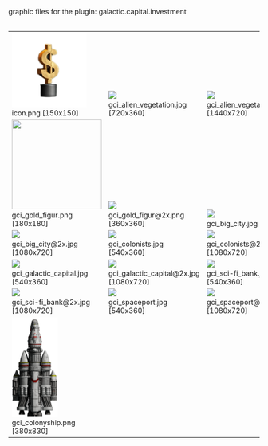 graphic files for the plugin: galactic.capital.investment<br>
<br>
<table>
	<tr valign="bottom">
		<td><a href="https://github.com/zuckung/endless-sky-plugins/blob/main/myplugins/galactic.capital.investment/icon.png"><img src="https://raw.githubusercontent.com/zuckung/endless-sky-plugins/refs/heads/main/myplugins/galactic.capital.investment/icon.png" width="150" height="150"></a><br>
		icon.png [150x150]</td>
		<td><a href="https://github.com/zuckung/endless-sky-plugins/blob/main/myplugins/galactic.capital.investment/images/land/gci_alien_vegetation.jpg"><img src="https://raw.githubusercontent.com/zuckung/endless-sky-plugins/refs/heads/main/myplugins/galactic.capital.investment/images/land/gci_alien_vegetation.jpg" width="200"></a><br>
		gci_alien_vegetation.jpg [720x360]</td>
		<td><a href="https://github.com/zuckung/endless-sky-plugins/blob/main/myplugins/galactic.capital.investment/images/land/gci_alien_vegetation@2x.jpg"><img src="https://raw.githubusercontent.com/zuckung/endless-sky-plugins/refs/heads/main/myplugins/galactic.capital.investment/images/land/gci_alien_vegetation@2x.jpg" width="200"></a><br>
		gci_alien_vegetation@2x.jpg [1440x720]</td>
	</tr>
	<tr valign="bottom">
		<td><a href="https://github.com/zuckung/endless-sky-plugins/blob/main/myplugins/galactic.capital.investment/images/outfit/gci_gold_figur.png"><img src="https://raw.githubusercontent.com/zuckung/endless-sky-plugins/refs/heads/main/myplugins/galactic.capital.investment/images/outfit/gci_gold_figur.png" width="180" height="180"></a><br>
		gci_gold_figur.png [180x180]</td>
		<td><a href="https://github.com/zuckung/endless-sky-plugins/blob/main/myplugins/galactic.capital.investment/images/outfit/gci_gold_figur@2x.png"><img src="https://raw.githubusercontent.com/zuckung/endless-sky-plugins/refs/heads/main/myplugins/galactic.capital.investment/images/outfit/gci_gold_figur@2x.png" height="200"></a><br>
		gci_gold_figur@2x.png [360x360]</td>
		<td><a href="https://github.com/zuckung/endless-sky-plugins/blob/main/myplugins/galactic.capital.investment/images/scene/gci_big_city.jpg"><img src="https://raw.githubusercontent.com/zuckung/endless-sky-plugins/refs/heads/main/myplugins/galactic.capital.investment/images/scene/gci_big_city.jpg" width="200"></a><br>
		gci_big_city.jpg [540x360]</td>
	</tr>
	<tr valign="bottom">
		<td><a href="https://github.com/zuckung/endless-sky-plugins/blob/main/myplugins/galactic.capital.investment/images/scene/gci_big_city@2x.jpg"><img src="https://raw.githubusercontent.com/zuckung/endless-sky-plugins/refs/heads/main/myplugins/galactic.capital.investment/images/scene/gci_big_city@2x.jpg" width="200"></a><br>
		gci_big_city@2x.jpg [1080x720]</td>
		<td><a href="https://github.com/zuckung/endless-sky-plugins/blob/main/myplugins/galactic.capital.investment/images/scene/gci_colonists.jpg"><img src="https://raw.githubusercontent.com/zuckung/endless-sky-plugins/refs/heads/main/myplugins/galactic.capital.investment/images/scene/gci_colonists.jpg" width="200"></a><br>
		gci_colonists.jpg [540x360]</td>
		<td><a href="https://github.com/zuckung/endless-sky-plugins/blob/main/myplugins/galactic.capital.investment/images/scene/gci_colonists@2x.jpg"><img src="https://raw.githubusercontent.com/zuckung/endless-sky-plugins/refs/heads/main/myplugins/galactic.capital.investment/images/scene/gci_colonists@2x.jpg" width="200"></a><br>
		gci_colonists@2x.jpg [1080x720]</td>
	</tr>
	<tr valign="bottom">
		<td><a href="https://github.com/zuckung/endless-sky-plugins/blob/main/myplugins/galactic.capital.investment/images/scene/gci_galactic_capital.jpg"><img src="https://raw.githubusercontent.com/zuckung/endless-sky-plugins/refs/heads/main/myplugins/galactic.capital.investment/images/scene/gci_galactic_capital.jpg" width="200"></a><br>
		gci_galactic_capital.jpg [540x360]</td>
		<td><a href="https://github.com/zuckung/endless-sky-plugins/blob/main/myplugins/galactic.capital.investment/images/scene/gci_galactic_capital@2x.jpg"><img src="https://raw.githubusercontent.com/zuckung/endless-sky-plugins/refs/heads/main/myplugins/galactic.capital.investment/images/scene/gci_galactic_capital@2x.jpg" width="200"></a><br>
		gci_galactic_capital@2x.jpg [1080x720]</td>
		<td><a href="https://github.com/zuckung/endless-sky-plugins/blob/main/myplugins/galactic.capital.investment/images/scene/gci_sci-fi_bank.jpg"><img src="https://raw.githubusercontent.com/zuckung/endless-sky-plugins/refs/heads/main/myplugins/galactic.capital.investment/images/scene/gci_sci-fi_bank.jpg" width="200"></a><br>
		gci_sci-fi_bank.jpg [540x360]</td>
	</tr>
	<tr valign="bottom">
		<td><a href="https://github.com/zuckung/endless-sky-plugins/blob/main/myplugins/galactic.capital.investment/images/scene/gci_sci-fi_bank@2x.jpg"><img src="https://raw.githubusercontent.com/zuckung/endless-sky-plugins/refs/heads/main/myplugins/galactic.capital.investment/images/scene/gci_sci-fi_bank@2x.jpg" width="200"></a><br>
		gci_sci-fi_bank@2x.jpg [1080x720]</td>
		<td><a href="https://github.com/zuckung/endless-sky-plugins/blob/main/myplugins/galactic.capital.investment/images/scene/gci_spaceport.jpg"><img src="https://raw.githubusercontent.com/zuckung/endless-sky-plugins/refs/heads/main/myplugins/galactic.capital.investment/images/scene/gci_spaceport.jpg" width="200"></a><br>
		gci_spaceport.jpg [540x360]</td>
		<td><a href="https://github.com/zuckung/endless-sky-plugins/blob/main/myplugins/galactic.capital.investment/images/scene/gci_spaceport@2x.jpg"><img src="https://raw.githubusercontent.com/zuckung/endless-sky-plugins/refs/heads/main/myplugins/galactic.capital.investment/images/scene/gci_spaceport@2x.jpg" width="200"></a><br>
		gci_spaceport@2x.jpg [1080x720]</td>
	</tr>
	<tr valign="bottom">
		<td><a href="https://github.com/zuckung/endless-sky-plugins/blob/main/myplugins/galactic.capital.investment/images/ship/gci_colonyship.png"><img src="https://raw.githubusercontent.com/zuckung/endless-sky-plugins/refs/heads/main/myplugins/galactic.capital.investment/images/ship/gci_colonyship.png" height="200"></a><br>
		gci_colonyship.png [380x830]</td>
		<td></td>
		<td></td>
	</tr>
</table>
